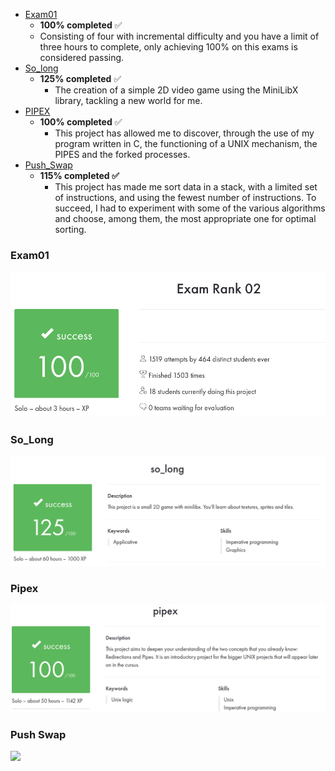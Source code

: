 - [Exam01](https://github.com/zikocult/Cursus42/tree/main/exams)
	- **100% completed** ✅
	- Consisting of four with incremental difficulty and you have a limit of three hours to complete,  only achieving 100% on this exams is considered passing.
- [So_long](https://github.com/zikocult/Cursus42/tree/main/03_ring/so_long)
	- **125% completed** ✅
		- The creation of a simple 2D video game using the MiniLibX library, tackling a new world for me.
- [PIPEX](https://github.com/zikocult/Cursus42/tree/main/03_ring/pipex)
	- **100% completed** ✅
		- This project has allowed me to discover, through the use of my program written in C, the functioning of a UNIX mechanism, the PIPES and the forked processes.
- [Push_Swap](https://github.com/zikocult/Cursus42/tree/main/03_ring/push_swap)
	- **115% completed ✅**
		- This project has made me sort data in a stack, with a limited set of instructions, and using the fewest number of instructions. To succeed, I had to experiment with some of the various algorithms and choose, among them, the most appropriate one for optimal sorting.

### **Exam01**

<p align="left">
  <a href="https://github.com/zikocult/Cursus42/tree/main/exams"><img src="https://github.com/zikocult/Cursus42/blob/main/utils/Used_photos/ExamRank02.png" /></a>
</p>

### **So_Long**

<p align="left">
  <a href="https://github.com/zikocult/Cursus42/tree/main/03_ring/so_long"><img src="https://github.com/zikocult/Cursus42/blob/main/utils/Used_photos/So_long/So_long.png" /></a>
</p>

### **Pipex**

<p align="left">
  <a href="https://github.com/zikocult/Cursus42/tree/main/03_ring/pipex"><img src="https://github.com/zikocult/Cursus42/blob/main/utils/Used_photos/Pipex/Pipex.png" /></a>
</p>

### **Push Swap**

<p align="left">
  <a href="https://github.com/zikocult/Cursus42/tree/main/03_ring/push_swap"><img src="pendiente" /></a>
</p>
